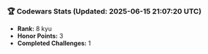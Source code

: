 ### 🏆 Codewars Stats (Updated: 2025-06-15 21:07:20 UTC)

- **Rank:** 8 kyu
- **Honor Points:** 3
- **Completed Challenges:** 1

